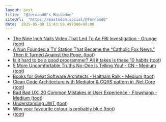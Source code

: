 ```yaml
---
layout: post
title:  "@fernand0's Mastodon"
siteUrl:  "https://mastodon.social/@fernand0"
date:  2025-05-08 15:43:59.497000+00:00
---
```

*  [The Nine Inch Nails Video That Led To An FBI Investigation - Grunge ](https://www.grunge.com/292513/the-nine-inch-nails-video-that-led-to-an-fbi-investigation) ([toot](https://mastodon.social/@fernand0/114472978972415416))
*  [A Nun Founded a TV Station That Became the “Catholic Fox News.” Then It Turned Against the Pope. ](https://slate.com/human-interest/2022/06/ewtn-catholic-media-pope-francis-fox-news.htm) ([toot](https://mastodon.social/@fernand0/114472717527182898))
*  [Is it hard to be a good programmer? All it takes is these 10 habits ](https://medium.com/@sevenall/is-it-hard-to-be-a-good-programmer-all-it-takes-is-these-10-habits-67762826f97) ([toot](https://mastodon.social/@fernand0/114472411735002079))
*  [5 More Uncomfortable Truths No-One Is Telling You! - CN - Medium ](https://medium.com/@Coding_Networks/5-more-uncomfortable-truths-no-one-is-telling-you-88f3cfe06f5) ([toot](https://mastodon.social/@fernand0/114472275064377504))
*  [Books for Great Software Architects - Haitham Raik - Medium ](https://haitham-raik.medium.com/books-for-great-software-architect-34c81fc70e1) ([toot](https://mastodon.social/@fernand0/114472036557558828))
*  [Clean Code Architecture with Mediator & CQRS pattern in .Net Core ](https://medium.com/@binodmahto/clean-code-architecture-with-mediator-cqrs-pattern-in-net-core-7cec4ee51fc) ([toot](https://mastodon.social/@fernand0/114471825069793491))
*  [Bad Bad UX: 20 Common Mistakes in User Experience - Flowmapp - Medium ](https://medium.com/@FlowMapp/bad-bad-ux-20-common-mistakes-in-user-experience-d30301ba686) ([toot](https://mastodon.social/@fernand0/114471460817687391))
*  [Understanding JWT ](https://dev.to/_mohanmurali/understanding-jwt-272) ([toot](https://mastodon.social/@fernand0/114471289857308468))
*  [Why your favourite colour is probably blue ](https://www.bbc.com/future/article/20220601-what-your-favourite-colour-says-about-yo) ([toot](https://mastodon.social/@fernand0/114469588146872891))
*  [ ](https://mastodon.social/users/fernand0/statuses/114468596549997086/activity) ([toot](https://mastodon.social/users/fernand0/statuses/114468596549997086/activity))
